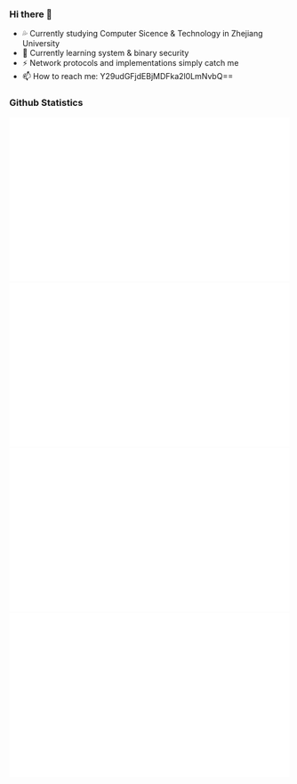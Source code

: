 ### Hi there 👋

- 💦 Currently studying Computer Sicence & Technology in Zhejiang University
- 🌱 Currently learning system & binary security
- ⚡ Network protocols and implementations simply catch me
- 📫 How to reach me: Y29udGFjdEBjMDFka2l0LmNvbQ==

### Github Statistics

![](https://raw.githubusercontent.com/c01dkit/github-stats/master/generated/overview.svg#gh-dark-mode-only) ![](https://raw.githubusercontent.com/c01dkit/github-stats/master/generated/overview.svg#gh-light-mode-only) ![](https://raw.githubusercontent.com/c01dkit/github-stats/master/generated/languages.svg#gh-dark-mode-only) ![](https://raw.githubusercontent.com/c01dkit/github-stats/master/generated/languages.svg#gh-light-mode-only)

<!--
- 👯 I’m looking to collaborate on ...
- 🤔 I’m looking for help with ...
- 💬 Ask me about ...
- 😄 Pronouns: ...
- ⚡ Fun fact: ...



[![Github data](https://github-readme-stats.vercel.app/api?username=c01dkit)]()

[![Top Langs](https://github-readme-stats.vercel.app/api/top-langs/?username=c01dkit&layout=compact&langs_count=10)](https://github.com/anuraghazra/github-readme-stats)
-->

